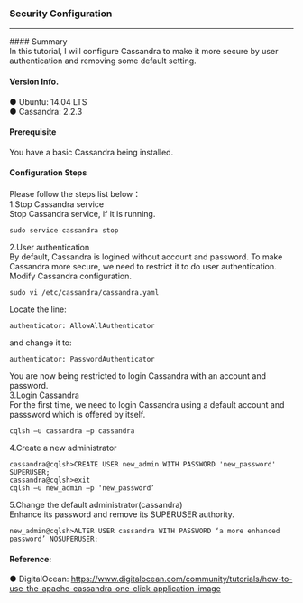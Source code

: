 ### Security Configuration<br/>
<hr/>
#### Summary<br/>
In this tutorial, I will configure Cassandra to make it more secure by user authentication and removing some default setting.
<br/>

#### Version Info.<br/>
● Ubuntu: 14.04 LTS<br/> 
● Cassandra: 2.2.3<br/>

#### Prerequisite<br/>
You have a basic Cassandra being installed.

#### Configuration Steps<br/>
Please follow the steps list below：<br/>
1.Stop Cassandra service<br/>
Stop Cassandra service, if it is running.
```
sudo service cassandra stop
```
2.User authentication<br/>
By default, Cassandra is logined without account and password. To make Cassandra more secure, we need to restrict it to do user authentication.<br/>
Modify Cassandra configuration.<br/>
```
sudo vi /etc/cassandra/cassandra.yaml
```
Locate the line:
```
authenticator: AllowAllAuthenticator
```
and change it to: 
```
authenticator: PasswordAuthenticator
```
You are now being restricted to login Cassandra with an account and password.<br/>
3.Login Cassandra<br/>
For the first time, we need to login Cassandra using a default account and passsword which is offered by itself.<br/>
```
cqlsh –u cassandra –p cassandra
```
4.Create a new administrator<br/>
```
cassandra@cqlsh>CREATE USER new_admin WITH PASSWORD 'new_password' SUPERUSER;
cassandra@cqlsh>exit
cqlsh –u new_admin –p 'new_password’
```
5.Change the default administrator(cassandra)<br/>
Enhance its password and remove its SUPERUSER authority.<br/>
```
new_admin@cqlsh>ALTER USER cassandra WITH PASSWORD ‘a more enhanced password’ NOSUPERUSER;
```


#### Reference:<br/>
● DigitalOcean: https://www.digitalocean.com/community/tutorials/how-to-use-the-apache-cassandra-one-click-application-image

